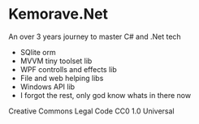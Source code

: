 # Kemorave.Net
An over 3 years journey to master C# and .Net tech

- SQlite orm
- MVVM tiny toolset lib
- WPF controlls and effects lib
- File and web helping libs
- Windows API lib
- I forgot the rest, only god know whats in there now

Creative Commons Legal Code
CC0 1.0 Universal
